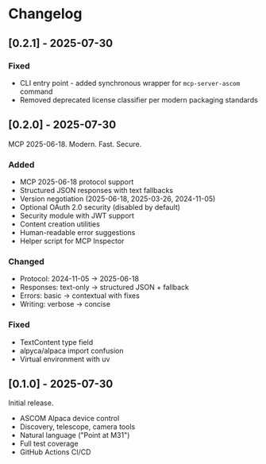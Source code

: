 # Changelog

## [0.2.1] - 2025-07-30

### Fixed
- CLI entry point - added synchronous wrapper for `mcp-server-ascom` command
- Removed deprecated license classifier per modern packaging standards

## [0.2.0] - 2025-07-30

MCP 2025-06-18. Modern. Fast. Secure.

### Added
- MCP 2025-06-18 protocol support
- Structured JSON responses with text fallbacks
- Version negotiation (2025-06-18, 2025-03-26, 2024-11-05)
- Optional OAuth 2.0 security (disabled by default)
- Security module with JWT support
- Content creation utilities
- Human-readable error suggestions
- Helper script for MCP Inspector

### Changed
- Protocol: 2024-11-05 → 2025-06-18
- Responses: text-only → structured JSON + fallback
- Errors: basic → contextual with fixes
- Writing: verbose → concise

### Fixed
- TextContent type field
- alpyca/alpaca import confusion
- Virtual environment with uv

## [0.1.0] - 2025-07-30

Initial release.

- ASCOM Alpaca device control
- Discovery, telescope, camera tools
- Natural language ("Point at M31")
- Full test coverage
- GitHub Actions CI/CD